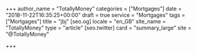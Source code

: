 +++
author_name = "TotallyMoney"
categories = ["Mortgages"]
date = "2018-11-22T16:35:25+00:00"
draft = true
service = "Mortgages"
tags = ["Mortgages"]
title = "jbj"
[seo.og]
locale = "en_GB"
site_name = "TotallyMoney"
type = "article"
[seo.twitter]
card = "summary_large"
site = "@TotallyMoney"

+++
